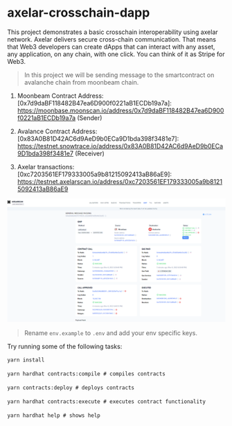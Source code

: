 # axelar-crosschain-dapp

This project demonstrates a basic crosschain interoperability using axelar network. Axelar delivers secure cross-chain communication. That means that Web3 developers can create dApps that can interact with any asset, any application, on any chain, with one click. You can think of it as Stripe for Web3.

> In this project we will be sending message to the smartcontract on avalanche chain from moonbeam chain.

1. Moonbeam Contract Address: [0x7d9daBF118482B47ea6D900f0221aB1ECDb19a7a]: https://moonbase.moonscan.io/address/0x7d9daBF118482B47ea6D900f0221aB1ECDb19a7a (Sender)

2. Avalance Contract Address: [0x83A0B81D42AC6d9AeD9b0ECa9D1bda398f3481e7]: https://testnet.snowtrace.io/address/0x83A0B81D42AC6d9AeD9b0ECa9D1bda398f3481e7 (Receiver)

3. Axelar transactions: [0xc7203561EF179333005a9b81215092413aB86aE9]: https://testnet.axelarscan.io/address/0xc7203561EF179333005a9b81215092413aB86aE9

![Demo](https://github.com/Salmandabbakuti/axelar-crosschain-dapp/blob/main/screenshot.png)

> Rename `env.example` to `.env` and add your env specific keys.

Try running some of the following tasks:

```shell
yarn install

yarn hardhat contracts:compile # compiles contracts

yarn contracts:deploy # deploys contracts

yarn hardhat contracts:execute # executes contract functionality

yarn hardhat help # shows help
```
